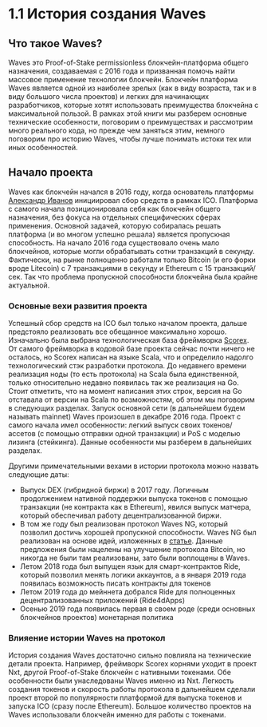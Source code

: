 # 1.1 История создания Waves

## Что такое Waves?

Waves это Proof-of-Stake permissionless блокчейн-платформа общего назначения, создаваемая с 2016 года и призванная помочь найти массовое применение технологии блокчейн. Блокчейн платформа Waves является одной из наиболее зрелых (как в виду возраста, так и в виду большого числа проектов) и легких для начинающих разработчиков, которые хотят использовать преимущества блокчейна с максимальной пользой. В рамках этой книги мы разберем основные технические особенности, поговорим о преимуществах и рассмотрим много реального кода, но прежде чем заняться этим, немного поговорим про историю Waves, чтобы лучше понимать истоки тех или иных особенностей.

## Начало проекта

Waves как блокчейн начался в 2016 году, когда основатель платформы [Александр Иванов](https://twitter.com/sasha35625) инициировал сбор средств в рамках ICO. Платформа с самого начала позиционировала себя как блокчейн общего назначения, без фокуса на отдельных специфических сферах применения. Основной задачей, которую собиралась решать платформа (и во многом успешно решала) является пропускная способность. На начало 2016 года существовало очень мало блокчейнов, которые могли обрабатывать сотни транзакций в секунду. Фактически, на рынке полноценно работали только Bitcoin (и его форки вроде Litecoin) с 7 транзакциями в секунду и Ethereum с 15 транзакций/сек. Так что проблема пропускной способности блокчейна была крайне актуальной.

### Основные вехи развития проекта

Успешный сбор средств на ICO был только началом проекта, дальше предстояло реализовать все обещанное максимально хорошо. Изначально была выбрана технологическая база фреймворка [Scorex](https://github.com/ScorexFoundation/Scorex). От самого фреймворка в кодовой базе проекта сейчас почти ничего не осталось, но Scorex написан на языке Scala, что и определило надолго технологический стэк разработки протокола. До недавнего времени реализация ноды (то есть протокола) на Scala была единственной, только относительно недавно появилась так же реализация на Go. Cтоит отметить, что на момент написания этих строк, версия на Go отставала от версии на Scala по возможностям, об этом мы поговорим в следующих разделах. Запуск основной сети (в дальнейшем будем называть mainnet) Waves произошел в декабре 2016 года. Проект с самого начала имел особенности: легкий выпуск своих токенов/ассетов (с помощью отправки одной транзакции) и PoS c моделью лизинга (стейкинга). Данные особенности мы разберем в дальнейших разделах.

Другими примечательными вехами в истории протокола можно назвать следующие даты:

- Выпуск DEX (гибридной биржи) в 2017 году. Логичным продолжением нативной поддержки выпуска токенов с помощью транзакции (не контракта как в Ethereum), явился выпуск матчера, который обеспечивал работу децентрализованной биржи.
- В том же году был реализован протокол Waves NG, который позволил достичь хорошей пропускной способности. Waves NG был реализован на основе идей, изложенных в [статье](https://www.usenix.org/system/files/conference/nsdi16/nsdi16-paper-eyal.pdf). Данные предложения были нацелены на улучшение протокола Bitcoin, но никогда не были там реализованы, зато были воплощены в Waves.
- Летом 2018 года был выпущен язык для смарт-контрактов Ride, который позволил менять логики аккаунтов, а в января 2019 года появилась возможность писать контракты для токенов
- Летом 2019 года до мейннета добрался Ride для полноценных децентрализованных приложений (Ride4dApps)
- Осенью 2019 года появилась первая в своем роде (среди основных блокчейнов проектов) монетарная политика

### Влияение истории Waves на протокол

История создания Waves достаточно сильно повлияла на технические детали проекта. Например, фреймворк Scorex корнями уходит в проект Nxt, другой Proof-of-Stake блокчейн с нативными токенами. Обе особенности были унаследованы Waves именно из Nxt. Легкость создания токенов и скорость работы протокола в дальнейшем сделали проект второй по популярности платформой для выпуска токенов и запуска ICO (сразу после Ethereum). Большое количество проектов на Waves использовали блокчейн именно для работы с токенами.
